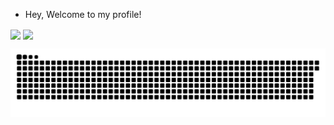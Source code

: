 - Hey, Welcome to my profile!




<img align="center" src="![Anurag's GitHub stats](https://github-readme-stats.vercel.app/api?username=Guilherme-K-Santos&show_icons=true&theme=transparent)" />

<img align="center" src="![Top Langs](https://github-readme-stats.vercel.app/api/top-langs/?username=Guilherme-K-Santos&layout=demo)" />


 ![Snake animation](https://github.com/Guilherme-K-Santos/Guilherme-K-Santos/blob/output/github-contribution-grid-snake.svg)
